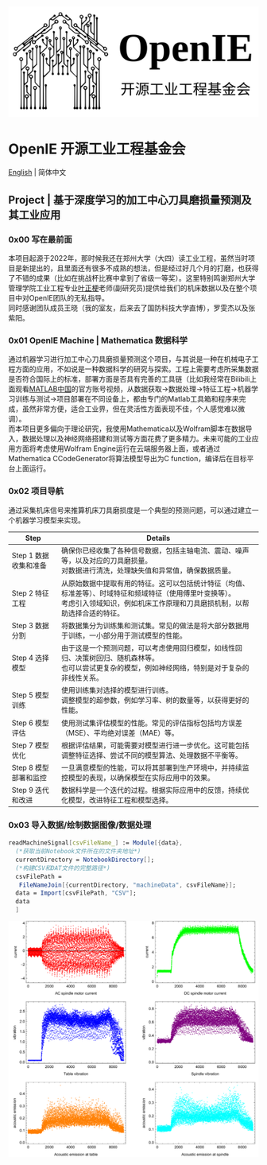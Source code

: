![](../ProjectPicture/OpenIE_icon.png)
# OpenIE 开源工业工程基金会
[English](../../README.md) | 简体中文
## Project | 基于深度学习的加工中心刀具磨损量预测及其工业应用
### 0x00 写在最前面
本项目起源于2022年，那时候我还在郑州大学（大四）读工业工程，虽然当时项目是新提出的，且里面还有很多不成熟的想法，但是经过好几个月的打磨，也获得了不错的成果（比如在挑战杯比赛中拿到了省级一等奖）。这里特别鸣谢郑州大学管理学院工业工程专业[叶正梗](http://www5.zzu.edu.cn/glgc/info/1134/9317.htm)老师(副研究员)提供给我们的机床数据以及在整个项目中对OpenIE团队的无私指导。<br />
同时感谢团队成员王晓（我的室友，后来去了国防科技大学直博），罗雯杰以及张紫阳。<br />
### 0x01 OpenIE Machine | Mathematica 数据科学
通过机器学习进行加工中心刀具磨损量预测这个项目，与其说是一种在机械电子工程方面的应用，不如说是一种数据科学的研究与探索。工程上需要考虑所采集数据是否符合国际上的标准，部署方面是否具有完善的工具链（比如我经常在Bilibili上面观看[MATLAB中国](https://space.bilibili.com/1768836923?spm_id_from=333.337.0.0)的官方账号视频，从数据获取→数据处理→特征工程→机器学习训练与测试→项目部署在不同设备上，都由专门的Matlab工具箱和程序来完成，虽然非常方便，适合工业界，但在灵活性方面表现不佳，个人感觉难以微调）。<br />
而本项目更多偏向于理论研究，我使用Mathematica以及Wolfram脚本在数据导入，数据处理以及神经网络搭建和测试等方面花费了更多精力。未来可能的工业应用方面将考虑使用Wolfram Engine运行在云端服务器上面，或者通过Mathematica CCodeGenerator将算法模型导出为C function，编译后在目标平台上面运行。
### 0x02 项目导航
通过采集机床信号来推算机床刀具磨损度是一个典型的预测问题，可以通过建立一个机器学习模型来实现。

| Step | Details |
| ---------- | ---------- |
|Step 1 数据收集和准备|确保你已经收集了各种信号数据，包括主轴电流、震动、噪声等，以及对应的刀具磨损量。<br /> 对数据进行清洗，处理缺失值和异常值，确保数据质量。|
| Step 2 特征工程 | 从原始数据中提取有用的特征。这可以包括统计特征（均值、标准差等）、时域特征和频域特征（使用傅里叶变换等）。<br /> 考虑引入领域知识，例如机床工作原理和刀具磨损机制，以帮助选择合适的特征。 |
| Step 3 数据分割 | 将数据集分为训练集和测试集。常见的做法是将大部分数据用于训练，一小部分用于测试模型的性能。|
| Step 4 选择模型 | 由于这是一个预测问题，可以考虑使用回归模型，如线性回归、决策树回归、随机森林等。<br /> 也可以尝试更复杂的模型，例如神经网络，特别是对于复杂的非线性关系。|
| Step 5 模型训练 | 使用训练集对选择的模型进行训练。 <br /> 调整模型的超参数，例如学习率、树的数量等，以获得更好的性能。|
| Step 6 模型评估 | 使用测试集评估模型的性能。常见的评估指标包括均方误差（MSE）、平均绝对误差（MAE）等。 |
| Step 7 模型优化 | 根据评估结果，可能需要对模型进行进一步优化。这可能包括调整特征选择、尝试不同的模型算法、处理数据不平衡等。 |
| Step 8 模型部署和监控 | 一旦满意模型的性能，可以将其部署到生产环境中，并持续监控模型的表现，以确保模型在实际应用中的效果。 |
| Step 9 迭代和改进 | 数据科学是一个迭代的过程。根据实际应用中的反馈，持续优化模型，改进特征工程和模型选择。 |

### 0x03 导入数据/绘制数据图像/数据处理
```mathematica
readMachineSignal[csvFileName_] := Module[{data},
  (*获取当前Notebook文件所在的文件夹地址*)
  currentDirectory = NotebookDirectory[];
  (*构建CSV和DAT文件的完整路径*)
  csvFilePath = 
   FileNameJoin[{currentDirectory, "machineData", csvFileName}];
  data = Import[csvFilePath, "CSV"];
  data
  ]
```
![](../ProjectPicture/SignalPlot.png)